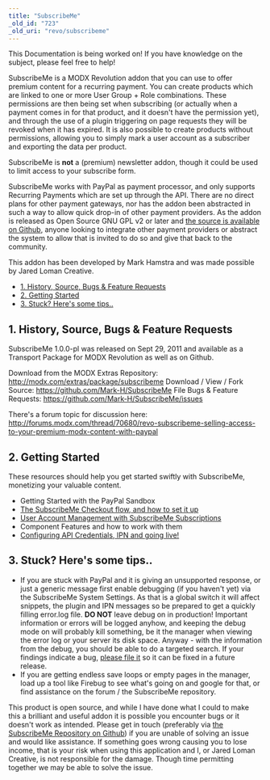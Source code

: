 ```yaml
---
title: "SubscribeMe"
_old_id: "723"
_old_uri: "revo/subscribeme"
---
```


This Documentation is being worked on! If you have knowledge on the subject, please feel free to help!

SubscribeMe is a MODX Revolution addon that you can use to offer premium content for a recurring payment. You can create products which are linked to one or more User Group + Role combinations. These permissions are then being set when subscribing (or actually when a payment comes in for that product, and it doesn't have the permission yet), and through the use of a plugin triggering on page requests they will be revoked when it has expired. It is also possible to create products without permissions, allowing you to simply mark a user account as a subscriber and exporting the data per product.

SubscribeMe is **not** a (premium) newsletter addon, though it could be used to limit access to your subscribe form.

SubscribeMe works with PayPal as payment processor, and only supports Recurring Payments which are set up through the API. There are no direct plans for other payment gateways, nor has the addon been abstracted in such a way to allow quick drop-in of other payment providers. As the addon is released as Open Source GNU GPL v2 or later and [the source is available on Github](https://github.com/Mark-H/SubscribeMe/), anyone looking to integrate other payment providers or abstract the system to allow that is invited to do so and give that back to the community.

This addon has been developed by Mark Hamstra and was made possible by Jared Loman Creative.

- [1. History, Source, Bugs & Feature Requests](#SubscribeMe-1.History%2CSource%2CBugs%26FeatureRequests)
- [2. Getting Started](#SubscribeMe-2.GettingStarted)
- [3. Stuck? Here's some tips..](#SubscribeMe-3.Stuck%3FHere%27ssometips..)



## 1. History, Source, Bugs & Feature Requests

SubscribeMe 1.0.0-pl was released on Sept 29, 2011 and available as a Transport Package for MODX Revolution as well as on Github.

Download from the MODX Extras Repository: <http://modx.com/extras/package/subscribeme>
Download / View / Fork Source: <https://github.com/Mark-H/SubscribeMe>
File Bugs & Feature Requests: <https://github.com/Mark-H/SubscribeMe/issues>

There's a forum topic for discussion here: <http://forums.modx.com/thread/70680/revo-subscribeme-selling-access-to-your-premium-modx-content-with-paypal>

## 2. Getting Started

These resources should help you get started swiftly with SubscribeMe, monetizing your valuable content.

- Getting Started with the PayPal Sandbox
- [The SubscribeMe Checkout flow, and how to set it up](/extras/revo/subscribeme/subscribeme.setting-up-the-payment-flow "SubscribeMe.Setting up the Payment Flow")
- [User Account Management with SubscribeMe Subscriptions](/extras/revo/subscribeme/subscribeme.user-account-management "SubscribeMe.User Account Management")
- Component Features and how to work with them
- [Configuring API Credentials, IPN and going live!](/extras/revo/subscribeme/subscribeme.configuring-api-credentials,-ipn-and-going-live "SubscribeMe.Configuring API Credentials, IPN and going Live")

## 3. Stuck? Here's some tips..

- If you are stuck with PayPal and it is giving an unsupported response, or just a generic message first enable debugging (if you haven't yet) via the SubscribeMe System Settings. As that is a global switch it will affect snippets, the plugin and IPN messages so be prepared to get a quickly filling error.log file. **DO NOT** leave debug on in production! Important information or errors will be logged anyhow, and keeping the debug mode on will probably kill something, be it the manager when viewing the error log or your server its disk space. Anyway - with the information from the debug, you should be able to do a targeted search. If your findings indicate a bug, [please file it](https://github.com/Mark-H/SubscribeMe/issues) so it can be fixed in a future release.
- If you are getting endless save loops or empty pages in the manager, load up a tool like Firebug to see what's going on and google for that, or find assistance on the forum / the SubscribeMe repository.

This product is open source, and while I have done what I could to make this a brilliant and useful addon it is possible you encounter bugs or it doesn't work as intended. Please get in touch (preferably via [the SubscribeMe Repository on Github](https://github.com/Mark-H/SubscribeMe/issues)) if you are unable of solving an issue and would like assistance. If something goes wrong causing you to lose income, that is your risk when using this application and I, or Jared Loman Creative, is not responsible for the damage. Though time permitting together we may be able to solve the issue.